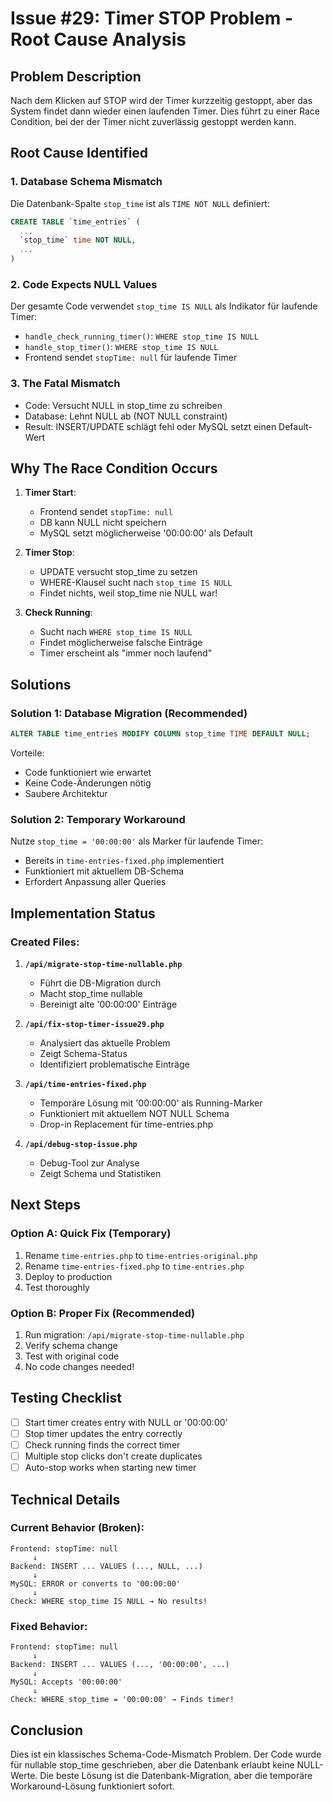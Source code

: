 # Issue #29: Timer STOP Problem - Root Cause Analysis

## Problem Description
Nach dem Klicken auf STOP wird der Timer kurzzeitig gestoppt, aber das System findet dann wieder einen laufenden Timer. Dies führt zu einer Race Condition, bei der der Timer nicht zuverlässig gestoppt werden kann.

## Root Cause Identified

### 1. Database Schema Mismatch
Die Datenbank-Spalte `stop_time` ist als `TIME NOT NULL` definiert:
```sql
CREATE TABLE `time_entries` (
  ...
  `stop_time` time NOT NULL,
  ...
)
```

### 2. Code Expects NULL Values
Der gesamte Code verwendet `stop_time IS NULL` als Indikator für laufende Timer:
- `handle_check_running_timer()`: `WHERE stop_time IS NULL`
- `handle_stop_timer()`: `WHERE stop_time IS NULL`
- Frontend sendet `stopTime: null` für laufende Timer

### 3. The Fatal Mismatch
- Code: Versucht NULL in stop_time zu schreiben
- Database: Lehnt NULL ab (NOT NULL constraint)
- Result: INSERT/UPDATE schlägt fehl oder MySQL setzt einen Default-Wert

## Why The Race Condition Occurs

1. **Timer Start**: 
   - Frontend sendet `stopTime: null`
   - DB kann NULL nicht speichern
   - MySQL setzt möglicherweise '00:00:00' als Default

2. **Timer Stop**:
   - UPDATE versucht stop_time zu setzen
   - WHERE-Klausel sucht nach `stop_time IS NULL`
   - Findet nichts, weil stop_time nie NULL war!

3. **Check Running**:
   - Sucht nach `WHERE stop_time IS NULL`
   - Findet möglicherweise falsche Einträge
   - Timer erscheint als "immer noch laufend"

## Solutions

### Solution 1: Database Migration (Recommended)
```sql
ALTER TABLE time_entries MODIFY COLUMN stop_time TIME DEFAULT NULL;
```

Vorteile:
- Code funktioniert wie erwartet
- Keine Code-Änderungen nötig
- Saubere Architektur

### Solution 2: Temporary Workaround
Nutze `stop_time = '00:00:00'` als Marker für laufende Timer:
- Bereits in `time-entries-fixed.php` implementiert
- Funktioniert mit aktuellem DB-Schema
- Erfordert Anpassung aller Queries

## Implementation Status

### Created Files:
1. **`/api/migrate-stop-time-nullable.php`**
   - Führt die DB-Migration durch
   - Macht stop_time nullable
   - Bereinigt alte '00:00:00' Einträge

2. **`/api/fix-stop-timer-issue29.php`**
   - Analysiert das aktuelle Problem
   - Zeigt Schema-Status
   - Identifiziert problematische Einträge

3. **`/api/time-entries-fixed.php`**
   - Temporäre Lösung mit '00:00:00' als Running-Marker
   - Funktioniert mit aktuellem NOT NULL Schema
   - Drop-in Replacement für time-entries.php

4. **`/api/debug-stop-issue.php`**
   - Debug-Tool zur Analyse
   - Zeigt Schema und Statistiken

## Next Steps

### Option A: Quick Fix (Temporary)
1. Rename `time-entries.php` to `time-entries-original.php`
2. Rename `time-entries-fixed.php` to `time-entries.php`
3. Deploy to production
4. Test thoroughly

### Option B: Proper Fix (Recommended)
1. Run migration: `/api/migrate-stop-time-nullable.php`
2. Verify schema change
3. Test with original code
4. No code changes needed!

## Testing Checklist
- [ ] Start timer creates entry with NULL or '00:00:00'
- [ ] Stop timer updates the entry correctly
- [ ] Check running finds the correct timer
- [ ] Multiple stop clicks don't create duplicates
- [ ] Auto-stop works when starting new timer

## Technical Details

### Current Behavior (Broken):
```
Frontend: stopTime: null
     ↓
Backend: INSERT ... VALUES (..., NULL, ...)
     ↓
MySQL: ERROR or converts to '00:00:00'
     ↓
Check: WHERE stop_time IS NULL → No results!
```

### Fixed Behavior:
```
Frontend: stopTime: null
     ↓
Backend: INSERT ... VALUES (..., '00:00:00', ...)
     ↓
MySQL: Accepts '00:00:00'
     ↓
Check: WHERE stop_time = '00:00:00' → Finds timer!
```

## Conclusion
Dies ist ein klassisches Schema-Code-Mismatch Problem. Der Code wurde für nullable stop_time geschrieben, aber die Datenbank erlaubt keine NULL-Werte. Die beste Lösung ist die Datenbank-Migration, aber die temporäre Workaround-Lösung funktioniert sofort.